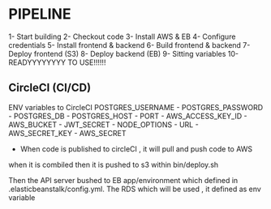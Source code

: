 # PIPELINE

1- Start building
2- Checkout code
3- Install AWS & EB 
4- Configure credentials
5- Install frontend & backend
6- Build frontend & backend
7- Deploy frontend (S3)
8- Deploy backend (EB)
9- Sitting variables 
10- READYYYYYYYY TO USE!!!!!!

## CircleCI (CI/CD)
ENV variables to CircleCI POSTGRES_USERNAME - POSTGRES_PASSWORD - POSTGRES_DB - POSTGRES_HOST - PORT - AWS_ACCESS_KEY_ID - AWS_BUCKET - JWT_SECRET - NODE_OPTIONS - URL - AWS_SECRET_KEY - AWS_SECRET
* When code is published to circleCI , it will pull and push code to AWS

when it is combiled then it is pushed to s3 within bin/deploy.sh 

Then the API server bushed to EB app/environment which defined in .elasticbeanstalk/config.yml.
The RDS which will be used , it defined as env variable 
